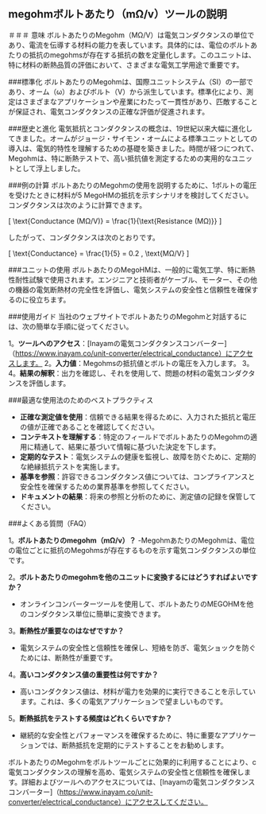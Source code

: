 ## megohmボルトあたり（mΩ/v）ツールの説明

＃＃＃ 意味
ボルトあたりのMegohm（MΩ/V）は電気コンダクタンスの単位であり、電流を伝導する材料の能力を表しています。具体的には、電位のボルトあたりの抵抗のmegohmsが存在する抵抗の数を定量化します。このユニットは、特に材料の断熱品質の評価において、さまざまな電気工学用途で重要です。

###標準化
ボルトあたりのMegohmは、国際ユニットシステム（SI）の一部であり、オーム（ω）およびボルト（V）から派生しています。標準化により、測定はさまざまなアプリケーションや産業にわたって一貫性があり、匹敵することが保証され、電気コンダクタンスの正確な評価が促進されます。

###歴史と進化
電気抵抗とコンダクタンスの概念は、19世紀以来大幅に進化してきました。オームがジョージ・サイモン・オームによる標準ユニットとしての導入は、電気的特性を理解するための基礎を築きました。時間が経つにつれて、Megohmは、特に断熱テストで、高い抵抗値を測定するための実用的なユニットとして浮上しました。

###例の計算
ボルトあたりのMegohmの使用を説明するために、1ボルトの電圧を受けたときに材料が5 MegoHMの抵抗を示すシナリオを検討してください。コンダクタンスは次のように計算できます。

\[ \text{Conductance (MΩ/V)} = \frac{1}{\text{Resistance (MΩ)}} \]

したがって、コンダクタンスは次のとおりです。

\[ \text{Conductance} = \frac{1}{5} = 0.2 \, \text{MΩ/V} \]

###ユニットの使用
ボルトあたりのMegoHMは、一般的に電気工学、特に断熱性耐性試験で使用されます。エンジニアと技術者がケーブル、モーター、その他の機器の電気断熱材の完全性を評価し、電気システムの安全性と信頼性を確保するのに役立ちます。

###使用ガイド
当社のウェブサイトでボルトあたりのMegohmと対話するには、次の簡単な手順に従ってください。

1。**ツールへのアクセス**：[Inayamの電気コンダクタンスコンバーター]（https://www.inayam.co/unit-converter/electrical_conductance）にアクセスします。
2。**入力値**：Megohmsの抵抗値とボルトの電圧を入力します。
3。
4。**結果の解釈**：出力を確認し、それを使用して、問題の材料の電気コンダクタンスを評価します。

###最適な使用法のためのベストプラクティス
-  **正確な測定値を使用**：信頼できる結果を得るために、入力された抵抗と電圧の値が正確であることを確認してください。
-  **コンテキストを理解する**：特定のフィールドでボルトあたりのMegohmの適用に精通して、結果に基づいて情報に基づいた決定を下します。
-  **定期的なテスト**：電気システムの健康を監視し、故障を防ぐために、定期的な絶縁抵抗テストを実施します。
-  **基準を参照**：許容できるコンダクタンス値については、コンプライアンスと安全性を確保するための業界基準を参照してください。
-  **ドキュメントの結果**：将来の参照と分析のために、測定値の記録を保管してください。

###よくある質問（FAQ）

1。**ボルトあたりのmegohm（mΩ/v）？**
-MegohmあたりのMegohmは、電位の電位ごとに抵抗のMegohmsが存在するものを示す電気コンダクタンスの単位です。

2。**ボルトあたりのmegohmを他のユニットに変換するにはどうすればよいですか？**
- オンラインコンバーターツールを使用して、ボルトあたりのMEGOHMを他のコンダクタンス単位に簡単に変換できます。

3。**断熱性が重要なのはなぜですか？**
- 電気システムの安全性と信頼性を確保し、短絡を防ぎ、電気ショックを防ぐためには、断熱性が重要です。

4。**高いコンダクタンス値の重要性は何ですか？**
- 高いコンダクタンス値は、材料が電力を効果的に実行できることを示しています。これは、多くの電気アプリケーションで望ましいものです。

5。**断熱抵抗をテストする頻度はどれくらいですか？**
- 継続的な安全性とパフォーマンスを確保するために、特に重要なアプリケーションでは、断熱抵抗を定期的にテストすることをお勧めします。

ボルトあたりのMegohmをボルトツールごとに効果的に利用することにより、c 電気コンダクタンスの理解を高め、電気システムの安全性と信頼性を確保します。詳細およびツールへのアクセスについては、[Inayamの電気コンダクタンスコンバーター]（https://www.inayam.co/unit-converter/electrical_conductance）にアクセスしてください。